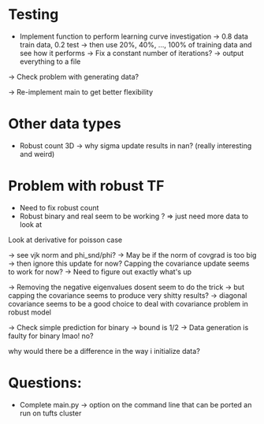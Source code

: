 # Testing
- Implement function to perform learning curve investigation
-> 0.8 data train data, 0.2 test -> then use 20%, 40%, ..., 100% of training data
and see how it performs 
-> Fix a constant number of iterations?
-> output everything to a file

-> Check problem with generating data?

-> Re-implement main to get better flexibility


# Other data types
- Robust count 3D -> why sigma update results in nan? (really interesting
and weird)

# Problem with robust TF
- Need to fix robust count 
- Robust binary and real seem to be working ? => just need more data to look at

Look at derivative for poisson case

-> see vjk norm and phi_snd/phi?
-> May be if the norm of covgrad is too big -> then ignore this update for now?
Capping the covariance update seems to work for now? -> Need to figure out exactly what's up


-> Removing the negative eigenvalues dosent seem to do the trick 
-> but capping the covariance seems to produce very shitty results?
-> diagonal covariance seems to be a good choice to deal with covariance problem
in robust model


-> Check simple prediction for binary -> bound is 1/2
-> Data generation is faulty for binary lmao! no?

why would there be a difference in the way i initialize data?

# Questions: 
- Complete main.py
-> option on the command line that can be ported an run on tufts
cluster





